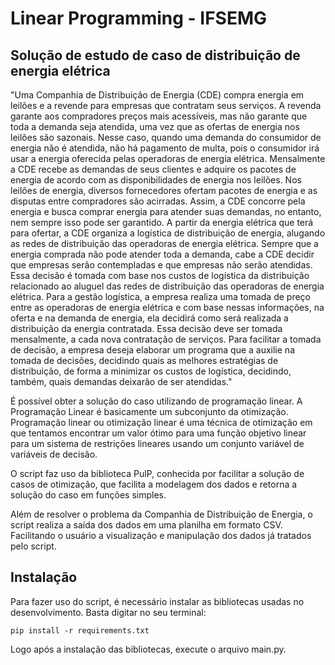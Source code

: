 # Linear Programming - IFSEMG

## Solução de estudo de caso de distribuição de energia elétrica

"Uma Companhia de Distribuição de Energia (CDE) compra energia em leilões e a revende para empresas que contratam
seus serviços. A revenda garante aos compradores preços mais acessíveis, mas não garante que toda a demanda seja
atendida, uma vez que as ofertas de energia nos leilões são sazonais. Nesse caso, quando uma demanda do consumidor
de energia não é atendida, não há pagamento de multa, pois o consumidor irá usar a energia oferecida pelas operadoras
de energia elétrica.
Mensalmente a CDE recebe as demandas de seus clientes e adquire os pacotes de energia de acordo com as
disponibilidades de energia nos leilões. Nos leilões de energia, diversos fornecedores ofertam pacotes de energia e as
disputas entre compradores são acirradas. Assim, a CDE concorre pela energia e busca comprar energia para atender
suas demandas, no entanto, nem sempre isso pode ser garantido.
A partir da energia elétrica que terá para ofertar, a CDE organiza a logística de distribuição de energia, alugando as redes
de distribuição das operadoras de energia elétrica.
Sempre que a energia comprada não pode atender toda a demanda, cabe a CDE decidir que empresas serão
contempladas e que empresas não serão atendidas. Essa decisão é tomada com base nos custos de logística da
distribuição relacionado ao aluguel das redes de distribuição das operadoras de energia elétrica.
Para a gestão logística, a empresa realiza uma tomada de preço entre as operadoras de energia elétrica e com base
nessas informações, na oferta e na demanda de energia, ela decidirá como será realizada a distribuição da energia
contratada. Essa decisão deve ser tomada mensalmente, a cada nova contratação de serviços.
Para facilitar a tomada de decisão, a empresa deseja elaborar um programa que a auxilie na tomada de decisões,
decidindo quais as melhores estratégias de distribuição, de forma a minimizar os custos de logística, decidindo, também,
quais demandas deixarão de ser atendidas."

É possível obter a solução do caso utilizando de programação linear. A Programação Linear é basicamente um subconjunto da otimização. Programação linear ou otimização linear é uma técnica de otimização em que tentamos encontrar um valor ótimo para uma função objetivo linear para um sistema de restrições lineares usando um conjunto variável de variáveis de decisão.

O script faz uso da biblioteca PulP, conhecida por facilitar a solução de casos de otimização, que facilita a modelagem dos dados e retorna a solução do caso em funções simples.

Além de resolver o problema da Companhia de Distribuição de Energia, o script realiza a saída dos dados em uma planilha em formato CSV. Facilitando o usuário a visualização e manipulação dos dados já tratados pelo script.

## Instalação

Para fazer uso do script, é necessário instalar as bibliotecas usadas no desenvolvimento. Basta digitar no seu terminal:

`pip install -r requirements.txt`

Logo após a instalação das bibliotecas, execute o arquivo main.py.
